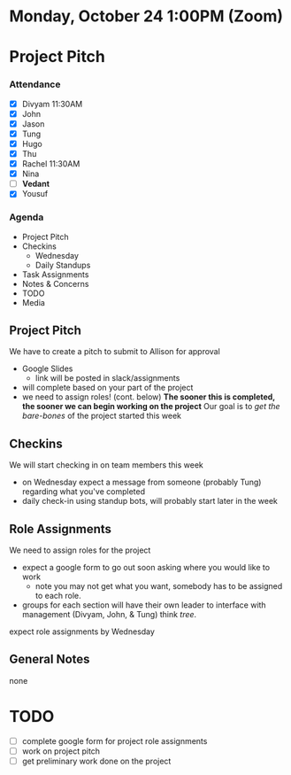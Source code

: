 # Monday, October 24 1:00PM (Zoom)
# Project Pitch

### Attendance
- [x] Divyam 11:30AM
- [x] John
- [x] Jason
- [x] Tung
- [x] Hugo
- [x] Thu
- [x] Rachel 11:30AM
- [x] Nina
- [ ] **Vedant**
- [x] Yousuf

### Agenda
- Project Pitch
- Checkins
	- Wednesday
	- Daily Standups
- Task Assignments
- Notes & Concerns
- TODO
- Media

## Project Pitch
We have to create a pitch to submit to Allison for approval
- Google Slides
	- link will be posted in slack/assignments
- will complete based on your part of the project
- we need to assign roles! (cont. below)
**The sooner this is completed, the sooner we can begin working on the project**
Our goal is to _get the bare-bones_ of the project started this week

## Checkins
We will start checking in on team members this week
- on Wednesday expect a message from someone (probably Tung) regarding what you've completed
- daily check-in using standup bots, will probably start later in the week

## Role Assignments
We need to assign roles for the project
- expect a google form to go out soon asking where you would like to work
	- note you may not get what you want, somebody has to be assigned to each role.
- groups for each section will have their own leader to interface with management (Divyam, John, & Tung) think _tree_.

expect role assignments by Wednesday

## General Notes
none

# TODO
- [ ] complete google form for project role assignments
- [ ] work on project pitch
- [ ] get preliminary work done on the project